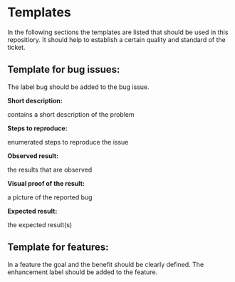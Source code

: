 # Templates

In the following sections the templates are listed that should be used in this repositiory. It should help to establish a certain quality and standard of the ticket.

## Template for bug issues:
The label bug should be added to the bug issue.

**Short description:**

contains a short description of the problem

**Steps to reproduce:**

enumerated steps to reproduce the issue

**Observed result:**

the results that are observed

**Visual proof of the result:**

a picture of the reported bug

**Expected result:**

the expected result(s)

## Template for features:

In a feature the goal and the benefit should be clearly defined. The enhancement label should be added to the feature.
